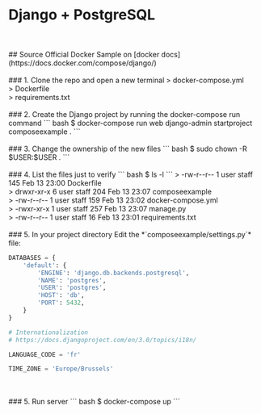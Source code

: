 # Django + PostgreSQL
<br>
<br>
## Source
Official Docker Sample on [docker docs](https://docs.docker.com/compose/django/)

<br>
<br>
### 1. Clone the repo and open a new terminal
> docker-compose.yml<br>
> Dockerfile<br>
> requirements.txt

<br>
<br>
### 2. Create the Django project by running the docker-compose run command
``` bash
$ docker-compose run web django-admin startproject composeexample .
```

<br>
<br>
### 3. Change the ownership of the new files
``` bash
$ sudo chown -R $USER:$USER .
```

<br>
<br>
### 4. List the files just to verify
``` bash
$ ls -l
```
> -rw-r--r--  1 user  staff  145 Feb 13 23:00 Dockerfile<br>
> drwxr-xr-x  6 user  staff  204 Feb 13 23:07 composeexample<br>
> -rw-r--r--  1 user  staff  159 Feb 13 23:02 docker-compose.yml<br>
> -rwxr-xr-x  1 user  staff  257 Feb 13 23:07 manage.py<br>
> -rw-r--r--  1 user  staff   16 Feb 13 23:01 requirements.txt

<br>
<br>
### 5. In your project directory
Edit the *`composeexample/settings.py`* file:

``` python
DATABASES = {
    'default': {
        'ENGINE': 'django.db.backends.postgresql',
        'NAME': 'postgres',
        'USER': 'postgres',
        'HOST': 'db',
        'PORT': 5432,
    }
}

# Internationalization
# https://docs.djangoproject.com/en/3.0/topics/i18n/

LANGUAGE_CODE = 'fr'

TIME_ZONE = 'Europe/Brussels'
```

<br>
<br>
### 5. Run server
``` bash
$ docker-compose up
```
